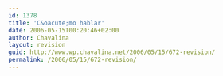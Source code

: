 ```yaml
---
id: 1378
title: 'C&oacute;mo hablar'
date: 2006-05-15T00:20:46+02:00
author: Chavalina
layout: revision
guid: http://www.wp.chavalina.net/2006/05/15/672-revision/
permalink: /2006/05/15/672-revision/
---
```

